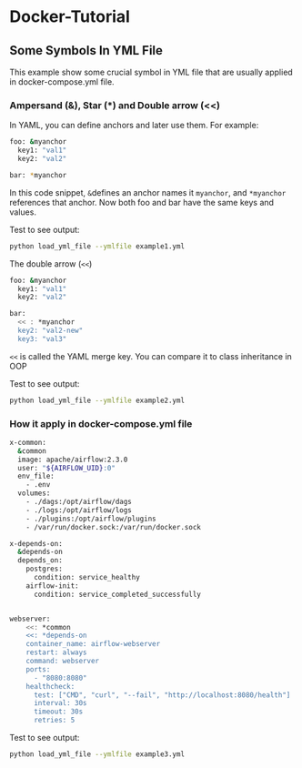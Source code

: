 # Docker-Tutorial

## Some Symbols In YML File
This example show some crucial symbol in YML file that are usually applied in docker-compose.yml file.

### Ampersand (&), Star (*) and Double arrow (<<)
In YAML, you can define anchors and later use them. For example:
```bash
foo: &myanchor
  key1: "val1"
  key2: "val2"

bar: *myanchor
```

In this code snippet, `&`defines an anchor names it `myanchor`, and `*myanchor` references that anchor. Now both foo and bar have the same keys and values.

Test to see output:
```bash
python load_yml_file --ymlfile example1.yml
```

The double arrow (`<<`)
```bash
foo: &myanchor
  key1: "val1"
  key2: "val2"

bar:
  << : *myanchor
  key2: "val2-new"
  key3: "val3"
```
`<<` is called the YAML merge key. You can compare it to class inheritance in OOP

Test to see output:
```bash
python load_yml_file --ymlfile example2.yml
```

### How it apply in docker-compose.yml file
```bash
x-common:
  &common
  image: apache/airflow:2.3.0
  user: "${AIRFLOW_UID}:0"
  env_file: 
    - .env
  volumes:
    - ./dags:/opt/airflow/dags
    - ./logs:/opt/airflow/logs
    - ./plugins:/opt/airflow/plugins
    - /var/run/docker.sock:/var/run/docker.sock

x-depends-on:
  &depends-on
  depends_on:
    postgres:
      condition: service_healthy
    airflow-init:
      condition: service_completed_successfully


webserver:
    <<: *common
    <<: *depends-on
    container_name: airflow-webserver
    restart: always
    command: webserver
    ports:
      - "8080:8080"
    healthcheck:
      test: ["CMD", "curl", "--fail", "http://localhost:8080/health"]
      interval: 30s
      timeout: 30s
      retries: 5
```

Test to see output:
```bash
python load_yml_file --ymlfile example3.yml
```